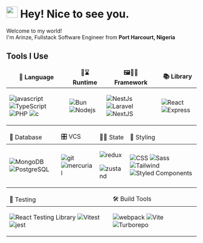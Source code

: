 <h1><img src="https://emojis.slackmojis.com/emojis/images/1531849430/4246/blob-sunglasses.gif?1531849430" width="30"/> Hey! Nice to see you.</h1>

<p>Welcome to my world! </br> I'm Arinze, Fullstack Software Engineer from <b>Port Harcourt, Nigeria</b></p>

<h2>Tools I Use</h2>

<table border:none;>
  <thead align="center">
    <tr border: none;>
      <td><b>📝 Language</b></td>
      <td><b>🏃⌛️ Runtime</b></td>
      <td><b>🖼️🚶‍♀️ Framework</b></td>
      <td><b>📚 Library</b></td>
    </tr>
  </thead>
  <tbody>
    <tr>
      <td>
        <p>
          <img alt="javascript" src="https://img.shields.io/badge/-JavaScript-F05032?style=flat-square&logo=javascript&logoColor=white" />
          <img alt="TypeScript" src="https://img.shields.io/badge/-TypeScript-F05032?style=flat-square&logo=typescript&logoColor=white" />
          <img alt="PHP" src="https://img.shields.io/badge/-PHP-F05032?style=flat-square&logo=php&logoColor=white" />
          <img alt="c" src="https://img.shields.io/badge/-C-F05032?style=flat-square&logo=c&logoColor=white" />
        </p>
      </td>
      <td>
        <p>
          <img alt="Bun" src="https://img.shields.io/badge/-Bun-43853d?style=flat-square&logo=bun&logoColor=white" />
          <img alt="Nodejs" src="https://img.shields.io/badge/-Nodejs-43853d?style=flat-square&logo=Node.js&logoColor=white" />
        </p>
      </td>
      <td>
        <p>
          <img alt="NestJs" src="https://img.shields.io/badge/-NestJs-ea2845?style=flat-square&logo=nestjs&logoColor=white" />
          <img alt="Laravel" src="https://img.shields.io/badge/-Laravel-ea2845?style=flat-square&logo=laravel&logoColor=white" />
           <img alt="NextJS" src="https://img.shields.io/badge/-NextJS-ea2845?style=flat-square&logo=next.js&logoColor=white" />
      </p>
      </td>
      <td>
        <p>
            <img alt="React" src="https://img.shields.io/badge/-React-45b8d8?style=flat-square&logo=react&logoColor=white" />
            <img alt="Express" src="https://img.shields.io/badge/-Express-45b8d8?style=flat-square&logo=express&logoColor=white" />
        </p>
    </td>
    </tr>
  </tbody>
</table>

<table>
    <thead>
        <tr>
            <td>
                🫙 Database
            </td>
            <td>
                🎛️ VCS
            </td>
            <td>
                🚦🚥 State 
            </td>
            <td>
                🎨 Styling 
            </td>
        </tr>
    </thead>
    <tbody>
        <tr>
            <td>
                <p>
                    <img alt="MongoDB" src="https://img.shields.io/badge/-MongoDB-13aa52?style=flat-square&logo=mongodb&logoColor=white" />
                    <img alt="PostgreSQL" src="https://img.shields.io/badge/-PostgreSQL-13aa52?style=flat-square&logo=postgresql&logoColor=white" />
                </p>
            </td>
            <td>
                  <p>
                  <img alt="git" src="https://img.shields.io/badge/-Git-F05032?style=flat-square&logo=git&logoColor=white" />
                  <img alt="mercurial" src="https://img.shields.io/badge/-Mercurial-F05032?style=flat-square&logo=mercurial&logoColor=white" />
                  </p>
            </td>
            <td>
                <p>
                    <img alt="redux" src="https://img.shields.io/badge/-Redux-F05032?style=flat-square&logo=redux&logoColor=white" />
                </p>
                <p>
                    <img alt="zustand" src="https://img.shields.io/badge/-Zustand-F05032?style=flat-square&logo=laravelhorizon&logoColor=white" />
                </p>
            </td>
            <td>
                <p>
                    <img alt="CSS" src="https://img.shields.io/badge/-CSS-CC6699?style=flat-square&logo=css&logoColor=white" />
                    <img alt="Sass" src="https://img.shields.io/badge/-Sass-CC6699?style=flat-square&logo=sass&logoColor=white" />
                    <img alt="Tailwind" src="https://img.shields.io/badge/-Tailwind CSS-CC6699?style=flat-square&logo=tailwindcss&logoColor=white" />
                    <img alt="Styled Components" src="https://img.shields.io/badge/-Styled_Components-db7092?style=flat-square&logo=styled-components&logoColor=white" />
                </p>
            </td>
        </tr>
    <tbody>
</table>

<table>
    <thead>
        <tr>
            <td>🧪 Testing</td>
            <td>🛠️ Build Tools</td>
        </tr>
    </thead>
    <tbody>
        <tr>
            <td>
                <p>
                    <img alt="React Testing Library" src="https://img.shields.io/badge/-React Testing Library-764ABC?style=flat-square&logo=react&logoColor=white" />
                    <img alt="Vitest" src="https://img.shields.io/badge/-Vitest-764ABC?style=flat-square&logo=vitest&logoColor=white" />
                    <img alt="jest" src="https://img.shields.io/badge/-Jest-764ABC?style=flat-square&logo=jest&logoColor=white" />
                </p>
            </td>
            <td>
                <p>
                    <img alt="webpack" src="https://img.shields.io/badge/-webpack-764ABC?style=flat-square&logo=webpack&logoColor=white" />
                    <img alt="Vite" src="https://img.shields.io/badge/-Vite-764ABC?style=flat-square&logo=Vite&logoColor=white" />
                    <img alt="Turborepo" src="https://img.shields.io/badge/-Turborepo-764ABC?style=flat-square&logo=Turborepo&logoColor=white" />
                </p>
            </td>
        </tr>
    </tbody>
</table>
